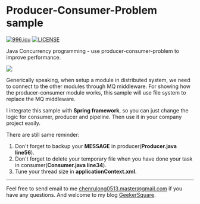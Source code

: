 # Producer-Consumer-Problem sample

[![996.icu](https://img.shields.io/badge/link-996.icu-red.svg)](https://996.icu)
[![LICENSE](https://img.shields.io/badge/license-Anti%20996-blue.svg)](https://github.com/996icu/996.ICU/blob/master/LICENSE)

Java Concurrency programming - use producer-consumer-problem to improve performance.

![](https://github.com/chenrulongmaster/producer-consumer-problem/raw/master/doc/producer_consumer_prob.png)

Generically speaking, when setup a module in distributed system, we need to connect to the other modules through MQ middleware. For showing how the producer-consumer module works, this sample will use file system to replace the MQ middleware.

I integrate this sample with __Spring framework__, so you can just change the logic for consumer, producer and pipeline. Then use it in your company project easily.

There are still same reminder:

1. Don't forget to backup your __MESSAGE__ in producer(__Producer.java line56__).
2. Don't forget to delete your temporary file when you have done your task in consumer(__Consumer.java line34__).
3. Tune your thread size in __applicationContext.xml__.


---

Feel free to send email to me [chenrulong0513.master@gmail.com](mailto:chenrulong0513.master@gmail.com) if you have any questions. And welcome to my blog [GeekerSquare](http://www.geekersquare.com).

